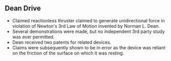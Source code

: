 Dean Drive
----------

* Claimed reactionless thruster claimed to generate unidirectional force in violation of Newton's 3rd Law of Motion invented by Norman L. Dean.
* Several demonstrations were made, but no independent 3rd party study was ever permitted.
* Dean received two patents for related devices.
* Claims were subsequently shown to be in error as the device was reliant on the friction of the surface on which it was resting.
